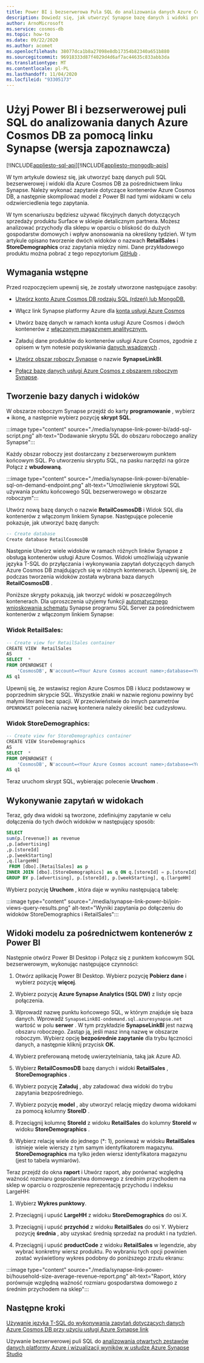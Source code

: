 ```yaml
---
title: Power BI i bezserwerowa Pula SQL do analizowania danych Azure Cosmos DB za pomocą linku Synapse
description: Dowiedz się, jak utworzyć Synapse bazę danych i widoki programu SQL Server za pośrednictwem linku Synapse dla Azure Cosmos DB, wysłać zapytanie do kontenerów Azure Cosmos DB, a następnie skompilować model przy użyciu Power BI przez te widoki.
author: ArnoMicrosoft
ms.service: cosmos-db
ms.topic: how-to
ms.date: 09/22/2020
ms.author: acomet
ms.openlocfilehash: 38077dca1b8a27098e8db17354b82340a651b880
ms.sourcegitcommit: 96918333d87f4029d4d6af7ac44635c833abb3da
ms.translationtype: MT
ms.contentlocale: pl-PL
ms.lasthandoff: 11/04/2020
ms.locfileid: "93305173"
---
```

# <a name="use-power-bi-and-serverless-sql-pool-to-analyze-azure-cosmos-db-data-with-synapse-link-preview"></a>Użyj Power BI i bezserwerowej puli SQL do analizowania danych Azure Cosmos DB za pomocą linku Synapse (wersja zapoznawcza)

[!INCLUDE[appliesto-sql-api](includes/appliesto-sql-api.md)][!INCLUDE[appliesto-mongodb-apis](includes/appliesto-mongodb-api.md)]

W tym artykule dowiesz się, jak utworzyć bazę danych puli SQL bezserwerowej i widoki dla Azure Cosmos DB za pośrednictwem linku Synapse. Należy wykonać zapytanie dotyczące kontenerów Azure Cosmos DB, a następnie skompilować model z Power BI nad tymi widokami w celu odzwierciedlenia tego zapytania.

W tym scenariuszu będziesz używać fikcyjnych danych dotyczących sprzedaży produktu Surface w sklepie detalicznym partnera. Możesz analizować przychody dla sklepu w oparciu o bliskość do dużych gospodarstw domowych i wpływ anonsowania na określony tydzień. W tym artykule opisano tworzenie dwóch widoków o nazwach **RetailSales** i **StoreDemographics** oraz zapytania między nimi. Dane przykładowego produktu można pobrać z tego repozytorium [GitHub](https://github.com/Azure-Samples/Synapse/tree/master/Notebooks/PySpark/Synapse%20Link%20for%20Cosmos%20DB%20samples/Retail/RetailData) .

## <a name="prerequisites"></a>Wymagania wstępne

Przed rozpoczęciem upewnij się, że zostały utworzone następujące zasoby:

* [Utwórz konto Azure Cosmos DB rodzaju SQL (rdzeń) lub MongoDB.](create-cosmosdb-resources-portal.md)

* Włącz link Synapse platformy Azure dla [konta usługi Azure Cosmos](configure-synapse-link.md#enable-synapse-link)

* Utwórz bazę danych w ramach konta usługi Azure Cosmos i dwóch kontenerów z [włączonym magazynem analitycznym.](configure-synapse-link.md#create-analytical-ttl)

* Załaduj dane produktów do kontenerów usługi Azure Cosmos, zgodnie z opisem w tym notesie pozyskiwania [danych wsadowych](https://github.com/Azure-Samples/Synapse/blob/master/Notebooks/PySpark/Synapse%20Link%20for%20Cosmos%20DB%20samples/Retail/spark-notebooks/pyspark/1CosmoDBSynapseSparkBatchIngestion.ipynb) .

* [Utwórz obszar roboczy Synapse](../synapse-analytics/quickstart-create-workspace.md) o nazwie **SynapseLinkBI**.

* [Połącz bazę danych usługi Azure Cosmos z obszarem roboczym Synapse](../synapse-analytics/synapse-link/how-to-connect-synapse-link-cosmos-db.md?toc=/azure/cosmos-db/toc.json&bc=/azure/cosmos-db/breadcrumb/toc.json).

## <a name="create-a-database-and-views"></a>Tworzenie bazy danych i widoków

W obszarze roboczym Synapse przejdź do karty **programowanie** , wybierz **+** ikonę, a następnie wybierz pozycję **skrypt SQL**.

:::image type="content" source="./media/synapse-link-power-bi/add-sql-script.png" alt-text="Dodawanie skryptu SQL do obszaru roboczego analizy Synapse":::

Każdy obszar roboczy jest dostarczany z bezserwerowym punktem końcowym SQL. Po utworzeniu skryptu SQL, na pasku narzędzi na górze Połącz z **wbudowaną**.

:::image type="content" source="./media/synapse-link-power-bi/enable-sql-on-demand-endpoint.png" alt-text="Umożliwienie skryptowi SQL używania punktu końcowego SQL bezserwerowego w obszarze roboczym":::

Utwórz nową bazę danych o nazwie **RetailCosmosDB** i Widok SQL dla kontenerów z włączonym linkiem Synapse. Następujące polecenie pokazuje, jak utworzyć bazę danych:

```sql
-- Create database
Create database RetailCosmosDB
```

Następnie Utwórz wiele widoków w ramach różnych linków Synapse z obsługą kontenerów usługi Azure Cosmos. Widoki umożliwiają używanie języka T-SQL do przyłączania i wykonywania zapytań dotyczących danych Azure Cosmos DB znajdujących się w różnych kontenerach.  Upewnij się, że podczas tworzenia widoków została wybrana baza danych **RetailCosmosDB** .

Poniższe skrypty pokazują, jak tworzyć widoki w poszczególnych kontenerach. Dla uproszczenia użyjemy funkcji [automatycznego wnioskowania schematu](analytical-store-introduction.md#analytical-schema) Synapse programu SQL Server za pośrednictwem kontenerów z włączonym linkiem Synapse:


### <a name="retailsales-view"></a>Widok RetailSales:

```sql
-- Create view for RetailSales container
CREATE VIEW  RetailSales
AS  
SELECT  *
FROM OPENROWSET (
    'CosmosDB', N'account=<Your Azure Cosmos account name>;database=<Your Azure Cosmos database name>;region=<Your Azure Cosmos DB Region>;key=<Your Azure Cosmos DB key here>',RetailSales)
AS q1
```

Upewnij się, że wstawisz region Azure Cosmos DB i klucz podstawowy w poprzednim skrypcie SQL. Wszystkie znaki w nazwie regionu powinny być małymi literami bez spacji. W przeciwieństwie do innych parametrów `OPENROWSET` polecenia nazwę kontenera należy określić bez cudzysłowu.

### <a name="storedemographics-view"></a>Widok StoreDemographics:

```sql
-- Create view for StoreDemographics container
CREATE VIEW StoreDemographics
AS  
SELECT  *
FROM OPENROWSET (
    'CosmosDB', N'account=<Your Azure Cosmos account name>;database=<Your Azure Cosmos database name>;region=<Your Azure Cosmos DB Region>;key=<Your Azure Cosmos DB key here>', StoreDemographics)
AS q1
```

Teraz uruchom skrypt SQL, wybierając polecenie **Uruchom** .

## <a name="query-the-views"></a>Wykonywanie zapytań w widokach

Teraz, gdy dwa widoki są tworzone, zdefiniujmy zapytanie w celu dołączenia do tych dwóch widoków w następujący sposób:

```sql
SELECT 
sum(p.[revenue]) as revenue
,p.[advertising]
,p.[storeId]
,p.[weekStarting]
,q.[largeHH]
 FROM [dbo].[RetailSales] as p
INNER JOIN [dbo].[StoreDemographics] as q ON q.[storeId] = p.[storeId]
GROUP BY p.[advertising], p.[storeId], p.[weekStarting], q.[largeHH]
```

Wybierz pozycję **Uruchom** , która daje w wyniku następującą tabelę:

:::image type="content" source="./media/synapse-link-power-bi/join-views-query-results.png" alt-text="Wyniki zapytania po dołączeniu do widoków StoreDemographics i RetailSales":::

## <a name="model-views-over-containers-with-power-bi"></a>Widoki modelu za pośrednictwem kontenerów z Power BI

Następnie otwórz Power BI Desktop i Połącz się z punktem końcowym SQL bezserwerowym, wykonując następujące czynności:

1. Otwórz aplikację Power BI Desktop. Wybierz pozycję **Pobierz dane** i wybierz pozycję **więcej**.

1. Wybierz pozycję **Azure Synapse Analytics (SQL DW)** z listy opcje połączenia.

1. Wprowadź nazwę punktu końcowego SQL, w którym znajduje się baza danych. Wprowadź `SynapseLinkBI-ondemand.sql.azuresynapse.net` wartość w polu **serwer** . W tym przykładzie  **SynapseLinkBI** jest nazwą obszaru roboczego. Zastąp ją, jeśli masz inną nazwę w obszarze roboczym. Wybierz opcję **bezpośrednie zapytanie** dla trybu łączności danych, a następnie kliknij przycisk **OK**.

1. Wybierz preferowaną metodę uwierzytelniania, taką jak Azure AD.

1. Wybierz **RetailCosmosDB** bazę danych i widoki **RetailSales** , **StoreDemographics** .

1. Wybierz pozycję **Załaduj** , aby załadować dwa widoki do trybu zapytania bezpośredniego.

1. Wybierz pozycję **model** , aby utworzyć relację między dwoma widokami za pomocą kolumny **StoreID** .

1. Przeciągnij kolumnę **StoreId** z widoku **RetailSales** do kolumny **StoreId** w widoku **StoreDemographics** .

1. Wybierz relację wiele do jednego (*: 1), ponieważ w widoku **RetailSales** istnieje wiele wierszy z tym samym identyfikatorem magazynu. **StoreDemographics** ma tylko jeden wiersz identyfikatora magazynu (jest to tabela wymiarów).

Teraz przejdź do okna **raport** i Utwórz raport, aby porównać względną ważność rozmiaru gospodarstwa domowego z średnim przychodem na sklep w oparciu o rozproszenie reprezentację przychodu i indeksu LargeHH:

1. Wybierz **Wykres punktowy**.

1. Przeciągnij i upuść **LargeHH** z widoku **StoreDemographics** do osi X.

1. Przeciągnij i upuść **przychód** z widoku **RetailSales** do osi Y. Wybierz pozycję **średnia** , aby uzyskać średnią sprzedaż na produkt i na tydzień.

1. Przeciągnij i upuść **productCode** z widoku **RetailSales** w legendzie, aby wybrać konkretny wiersz produktu.
Po wybraniu tych opcji powinien zostać wyświetlony wykres podobny do poniższego zrzutu ekranu:

:::image type="content" source="./media/synapse-link-power-bi/household-size-average-revenue-report.png" alt-text="Raport, który porównuje względną ważność rozmiaru gospodarstwa domowego z średnim przychodem na sklep":::

## <a name="next-steps"></a>Następne kroki

[Używanie języka T-SQL do wykonywania zapytań dotyczących danych Azure Cosmos DB przy użyciu usługi Azure Synapse link](../synapse-analytics/sql/query-cosmos-db-analytical-store.md)

Używanie bezserwerowej puli SQL do [analizowania otwartych zestawów danych platformy Azure i wizualizacji wyników w usłudze Azure Synapse Studio](../synapse-analytics/sql/tutorial-data-analyst.md)
